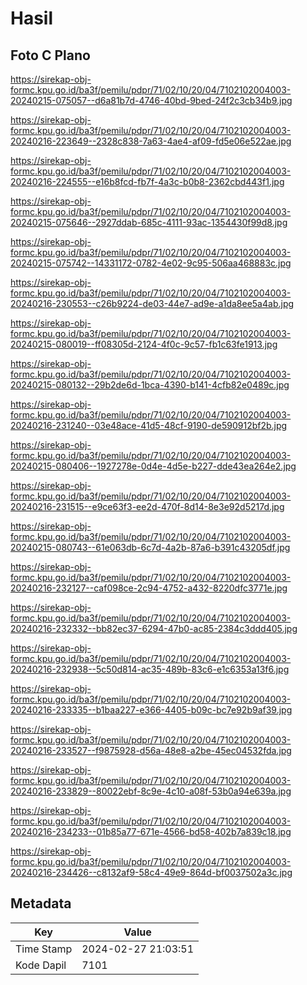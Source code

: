 # Hasil

## Foto C Plano

https://sirekap-obj-formc.kpu.go.id/ba3f/pemilu/pdpr/71/02/10/20/04/7102102004003-20240215-075057--d6a81b7d-4746-40bd-9bed-24f2c3cb34b9.jpg

https://sirekap-obj-formc.kpu.go.id/ba3f/pemilu/pdpr/71/02/10/20/04/7102102004003-20240216-223649--2328c838-7a63-4ae4-af09-fd5e06e522ae.jpg

https://sirekap-obj-formc.kpu.go.id/ba3f/pemilu/pdpr/71/02/10/20/04/7102102004003-20240216-224555--e16b8fcd-fb7f-4a3c-b0b8-2362cbd443f1.jpg

https://sirekap-obj-formc.kpu.go.id/ba3f/pemilu/pdpr/71/02/10/20/04/7102102004003-20240215-075646--2927ddab-685c-4111-93ac-1354430f99d8.jpg

https://sirekap-obj-formc.kpu.go.id/ba3f/pemilu/pdpr/71/02/10/20/04/7102102004003-20240215-075742--14331172-0782-4e02-9c95-506aa468883c.jpg

https://sirekap-obj-formc.kpu.go.id/ba3f/pemilu/pdpr/71/02/10/20/04/7102102004003-20240216-230553--c26b9224-de03-44e7-ad9e-a1da8ee5a4ab.jpg

https://sirekap-obj-formc.kpu.go.id/ba3f/pemilu/pdpr/71/02/10/20/04/7102102004003-20240215-080019--ff08305d-2124-4f0c-9c57-fb1c63fe1913.jpg

https://sirekap-obj-formc.kpu.go.id/ba3f/pemilu/pdpr/71/02/10/20/04/7102102004003-20240215-080132--29b2de6d-1bca-4390-b141-4cfb82e0489c.jpg

https://sirekap-obj-formc.kpu.go.id/ba3f/pemilu/pdpr/71/02/10/20/04/7102102004003-20240216-231240--03e48ace-41d5-48cf-9190-de590912bf2b.jpg

https://sirekap-obj-formc.kpu.go.id/ba3f/pemilu/pdpr/71/02/10/20/04/7102102004003-20240215-080406--1927278e-0d4e-4d5e-b227-dde43ea264e2.jpg

https://sirekap-obj-formc.kpu.go.id/ba3f/pemilu/pdpr/71/02/10/20/04/7102102004003-20240216-231515--e9ce63f3-ee2d-470f-8d14-8e3e92d5217d.jpg

https://sirekap-obj-formc.kpu.go.id/ba3f/pemilu/pdpr/71/02/10/20/04/7102102004003-20240215-080743--61e063db-6c7d-4a2b-87a6-b391c43205df.jpg

https://sirekap-obj-formc.kpu.go.id/ba3f/pemilu/pdpr/71/02/10/20/04/7102102004003-20240216-232127--caf098ce-2c94-4752-a432-8220dfc3771e.jpg

https://sirekap-obj-formc.kpu.go.id/ba3f/pemilu/pdpr/71/02/10/20/04/7102102004003-20240216-232332--bb82ec37-6294-47b0-ac85-2384c3ddd405.jpg

https://sirekap-obj-formc.kpu.go.id/ba3f/pemilu/pdpr/71/02/10/20/04/7102102004003-20240216-232938--5c50d814-ac35-489b-83c6-e1c6353a13f6.jpg

https://sirekap-obj-formc.kpu.go.id/ba3f/pemilu/pdpr/71/02/10/20/04/7102102004003-20240216-233335--b1baa227-e366-4405-b09c-bc7e92b9af39.jpg

https://sirekap-obj-formc.kpu.go.id/ba3f/pemilu/pdpr/71/02/10/20/04/7102102004003-20240216-233527--f9875928-d56a-48e8-a2be-45ec04532fda.jpg

https://sirekap-obj-formc.kpu.go.id/ba3f/pemilu/pdpr/71/02/10/20/04/7102102004003-20240216-233829--80022ebf-8c9e-4c10-a08f-53b0a94e639a.jpg

https://sirekap-obj-formc.kpu.go.id/ba3f/pemilu/pdpr/71/02/10/20/04/7102102004003-20240216-234233--01b85a77-671e-4566-bd58-402b7a839c18.jpg

https://sirekap-obj-formc.kpu.go.id/ba3f/pemilu/pdpr/71/02/10/20/04/7102102004003-20240216-234426--c8132af9-58c4-49e9-864d-bf0037502a3c.jpg


## Metadata

| Key        | Value               |
| ---------- | ------------------- |
| Time Stamp | 2024-02-27 21:03:51 |
| Kode Dapil | 7101                |



